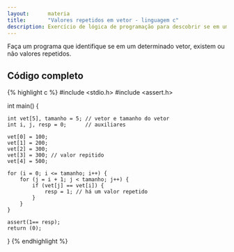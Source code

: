 ```yaml
---
layout:      materia
title:       "Valores repetidos em vetor - linguagem c"
description: Exercício de lógica de programação para descobrir se em um determinado vetor existem ou não valores repetidos.
---
```


Faça um programa que identifique se em um determinado vetor, existem ou não valores repetidos.


Código completo
---

{% highlight c %}
#include <stdio.h>
#include <assert.h>

int main() {

    int vet[5], tamanho = 5; // vetor e tamanho do vetor
    int i, j, resp = 0;      // auxiliares

    vet[0] = 100;
    vet[1] = 200;
    vet[2] = 300;
    vet[3] = 300; // valor repitido
    vet[4] = 500;

    for (i = 0; i <= tamanho; i++) {
        for (j = i + 1; j < tamanho; j++) {
            if (vet[j] == vet[i]) {
                resp = 1; // há um valor repetido
            }
        }
    }

    assert(1== resp);
    return (0);
}
{% endhighlight %}